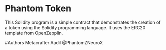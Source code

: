 # Phantom Token

This Solidity program is a simple contract that demonstrates the creation of a token using the Solidity programming language. It uses the ERC20 template from OpenZepplin.

#Authors
Metacrafter Aadil
@PhantomZNeuroX




